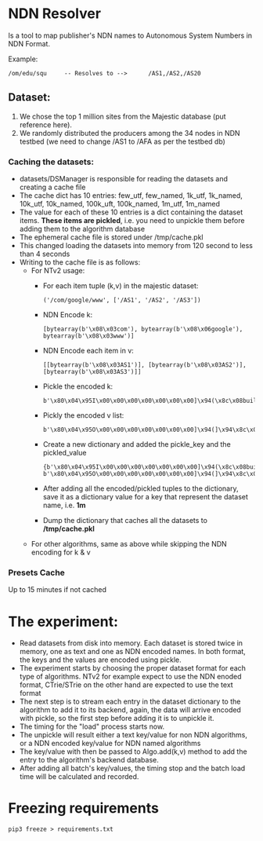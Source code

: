 # NDN Resolver
Is a tool to map publisher's NDN names to Autonomous System Numbers in NDN Format.

Example:

    /om/edu/squ     -- Resolves to -->      /AS1,/AS2,/AS20


## Dataset:
1. We chose the top 1 million sites from the Majestic database (put reference here).
2. We randomly distributed the producers among the 34 nodes in NDN testbed (we need to change /AS1 to /AFA as per the testbed db)



### Caching the datasets:
* datasets/DSManager is responsible for reading the datasets and creating a cache file
* The cache dict has 10 entries: few_utf, few_named, 1k_utf, 1k_named, 10k_utf, 10k_named, 100k_uft, 100k_named, 1m_utf, 1m_named
* The value for each of these 10 entries is a dict containing the dataset items. **These items are pickled**, i.e. you need to unpickle them before adding them to the algorithm database
* The ephemeral cache file is stored under /tmp/cache.pkl
* This changed loading the datasets into memory from 120 second to less than 4 seconds
* Writing to the cache file is as follows:
  * For NTv2 usage:
    * For each item tuple (k,v) in the majestic dataset:      
    
          ('/com/google/www', ['/AS1', '/AS2', '/AS3'])
    * NDN Encode k:
    
          [bytearray(b'\x08\x03com'), bytearray(b'\x08\x06google'), bytearray(b'\x08\x03www')]
    * NDN Encode each item in v: 
    
          [[bytearray(b'\x08\x03AS1')], [bytearray(b'\x08\x03AS2')], [bytearray(b'\x08\x03AS3')]]
    * Pickle the encoded k:  
      
          b'\x80\x04\x95I\x00\x00\x00\x00\x00\x00\x00]\x94(\x8c\x08builtins\x94\x8c\tbytearray\x94\x93\x94C\x05\x08\x03com\x94\x85\x94R\x94h\x03C\x08\x08\x06google\x94\x85\x94R\x94h\x03C\x05\x08\x03www\x94\x85\x94R\x94e.'
    * Pickly the encoded v list:   
      
          b'\x80\x04\x95O\x00\x00\x00\x00\x00\x00\x00]\x94(]\x94\x8c\x08builtins\x94\x8c\tbytearray\x94\x93\x94C\x05\x08\x03AS1\x94\x85\x94R\x94a]\x94h\x04C\x05\x08\x03AS2\x94\x85\x94R\x94a]\x94h\x04C\x05\x08\x03AS3\x94\x85\x94R\x94ae.'
    * Create a new dictionary and added the pickle_key and the pickled_value   
      
          {b'\x80\x04\x95I\x00\x00\x00\x00\x00\x00\x00]\x94(\x8c\x08builtins\x94\x8c\tbytearray\x94\x93\x94C\x05\x08\x03com\x94\x85\x94R\x94h\x03C\x08\x08\x06google\x94\x85\x94R\x94h\x03C\x05\x08\x03www\x94\x85\x94R\x94e.': b'\x80\x04\x95O\x00\x00\x00\x00\x00\x00\x00]\x94(]\x94\x8c\x08builtins\x94\x8c\tbytearray\x94\x93\x94C\x05\x08\x03AS1\x94\x85\x94R\x94a]\x94h\x04C\x05\x08\x03AS2\x94\x85\x94R\x94a]\x94h\x04C\x05\x08\x03AS3\x94\x85\x94R\x94ae.'}
    * After adding all the encoded/pickled tuples to the dictionary, save it as a dictionary value for a key that represent the dataset name, i.e. **1m**  
    * Dump the dictionary that caches all the datasets to **/tmp/cache.pkl**
  * For other algorithms, same as above while skipping the NDN encoding for k & v

### Presets Cache
Up to 15 minutes if not cached

# The experiment:
* Read datasets from disk into memory. Each dataset is stored twice in memory, one as text and one as NDN encoded names. In both format, the keys and the values are encoded using pickle.
* The experiment starts by choosing the proper dataset format for each type of algorithms. NTv2 for example expect to use the NDN enoded format, CTrie/STrie on the other hand are expected to use the text format
* The next step is to stream each entry in the dataset dictionary to the algorithm to add it to its backend, again, the data will arrive encoded with pickle, so the first step before adding it is to unpickle it.
* The timing for the "load" process starts now.
* The unpickle will result either a text key/value for non NDN algorithms, or a NDN encoded key/value for NDN named algorithms 
* The key/value with then be passed to Algo.add(k,v) method to add the entry to the algorithm's backend database.
* After adding all batch's key/values, the timing stop and the batch load time will be calculated and recorded.


# Freezing requirements
    pip3 freeze > requirements.txt